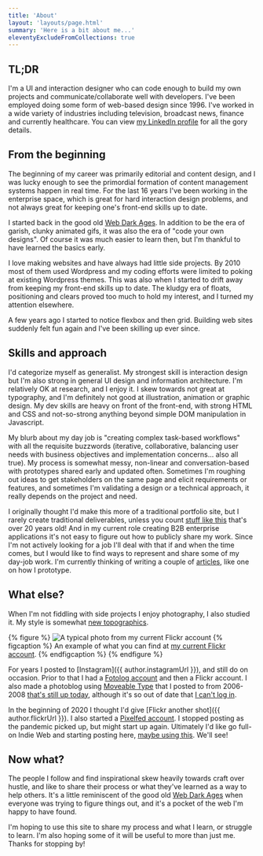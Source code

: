 ```yaml
---
title: 'About'
layout: 'layouts/page.html'
summary: 'Here is a bit about me...'
eleventyExcludeFromCollections: true
---
```

## TL;DR
I'm a UI and interaction designer who can code enough to build my own projects and communicate/collaborate well with developers. I've been employed doing some form of web-based design since 1996. I've worked in a wide variety of industries including television, broadcast news, finance and currently healthcare. You can view [my LinkedIn profile](https://www.linkedin.com/in/danabyerly/) for all the gory details.

## From the beginning
The beginning of my career was primarily editorial and content design, and I was lucky enough to see the primordial formation of content management systems happen in real time. For the last 16 years I've been working in the enterprise space, which is great for hard interaction design problems, and not always great for keeping one's front-end skills up to date.

I started back in the good old [Web Dark Ages](https://pavellaptev.github.io/web-dark-ages/). In addition to be the era of garish, clunky animated gifs, it was also the era of "code your own designs". Of course it was much easier to learn then, but I'm thankful to have learned the basics early.

I love making websites and have always had little side projects. By 2010 most of them used Wordpress and my coding efforts were limited to poking at existing Wordpress themes. This was also when I started to drift away from keeping my front-end skills up to date. The kludgy era of floats, positioning and clears proved too much to hold my interest, and I turned my attention elsewhere.

A few years ago I started to notice flexbox and then grid. Building web sites suddenly felt fun again and I've been skilling up  ever since.

## Skills and approach
I'd categorize myself as generalist. My strongest skill is interaction design but I'm also strong in general UI design and information architecture. I'm relatively OK at research, and I enjoy it. I skew towards not great at typography, and I'm definitely not good at illustration, animation or graphic design. My dev skills are heavy on front of the front-end, with strong HTML and CSS and not-so-strong anything beyond simple DOM manipulation in Javascript.

My blurb about my day job is "creating complex task-based workflows" with all the requisite buzzwords (iterative, collaborative, balancing user needs with business objectives and implementation concerns... also all true). My process is somewhat messy, non-linear and conversation-based with prototypes shared early and updated often. Sometimes I'm roughing out ideas to get stakeholders on the same page and elicit requirements or features, and sometimes I'm validating a design or a technical approach, it really depends on the project and need.


I originally thought I'd make this more of a traditional portfolio site, but I rarely create traditional deliverables, unless you count [stuff like this](https://twitter.com/johncutlefish/status/1228536899733573632) that's over 20 years old! And in my current role creating B2B enterprise applications it's not easy to figure out how to publicly share my work. Since I'm not actively looking for a job I'll deal with that if and when the time comes, but I would like to find ways to represent and share some of my day-job work. I'm currently thinking of writing a couple of [articles](/articles/), like one on how I prototype.

## What else?
When I'm not fiddling with side projects I enjoy photography, I also studied it. My style is somewhat [new topographics](https://www.artsy.net/gene/new-topographics).

{% figure %}
  <img src="/img/flickr-hello.jpg" class="img-fill" alt="A typical photo from my current Flickr account" loading="lazy" />
  {% figcaption %}
    An example of what you can find at <a href="https://www.flickr.com/photos/danabyerly">my current Flickr account</a>.
  {% endfigcaption %}
{% endfigure %}

For years I posted to [Instagram]({{ author.instagramUrl }}), and still do on occasion. Prior to that I had a [Fotolog account](https://en.wikipedia.org/wiki/Fotolog)  and then a Flickr account. I also made a photoblog using [Moveable Type](https://movabletype.org/) that I posted to from 2006-2008 [that's still up today](http://lookist.org/), although it's so out of date that [I can't log in](https://twitter.com/superterrific/status/1191515208042328065).

 In the beginning of 2020 I thought I'd give [Flickr another shot]({{ author.flickrUrl }}). I also started a [Pixelfed account](https://pixfed.com/superterrific). I stopped posting as the pandemic picked up, but might start up again. Ultimately I'd like go full-on Indie Web and starting posting here, [maybe using this](https://github.com/maxvoltar/photo-stream). We'll see!

## Now what?
The people I follow and find inspirational skew heavily towards craft over hustle, and like to share their process or what they've learned as a way to help others. It's a little reminiscent of the good old [Web Dark Ages](https://pavellaptev.github.io/web-dark-ages/) when everyone was trying to figure things out, and it's a pocket of the web I'm happy to have found.

I'm hoping to use this site to share my process and what I learn, or struggle to learn.  I'm also hoping some of it will be useful to more than just me. Thanks for stopping by!
